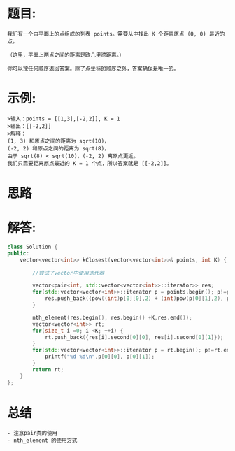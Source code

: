 # 题目:
    我们有一个由平面上的点组成的列表 points。需要从中找出 K 个距离原点 (0, 0) 最近的点。

    （这里，平面上两点之间的距离是欧几里德距离。）

    你可以按任何顺序返回答案。除了点坐标的顺序之外，答案确保是唯一的。

# 示例:
    
    >输入：points = [[1,3],[-2,2]], K = 1
    >输出：[[-2,2]]
    >解释： 
    (1, 3) 和原点之间的距离为 sqrt(10)，
    (-2, 2) 和原点之间的距离为 sqrt(8)，
    由于 sqrt(8) < sqrt(10)，(-2, 2) 离原点更近。
    我们只需要距离原点最近的 K = 1 个点，所以答案就是 [[-2,2]]。

# 思路

# 解答:
```c++
class Solution {
public:
    vector<vector<int>> kClosest(vector<vector<int>>& points, int K) {
        
        //尝试了vector中使用迭代器

        vector<pair<int, std::vector<vector<int>>::iterator>> res;
        for(std::vector<vector<int>>::iterator p = points.begin(); p!=points.end(); ++p) {
            res.push_back({pow((int)p[0][0],2) + (int)pow(p[0][1],2), p});
        }

        nth_element(res.begin(), res.begin() +K,res.end());
        vector<vector<int>> rt;
        for(size_t i =0; i <K; ++i) {
            rt.push_back({res[i].second[0][0], res[i].second[0][1]});
        }
        for(std::vector<vector<int>>::iterator p = rt.begin(); p!=rt.end(); ++p) {
            printf("%d %d\n",p[0][0], p[0][1]);    
        }
        return rt;
    }
};
```

# 总结
    - 注意pair类的使用
    - nth_element 的使用方式